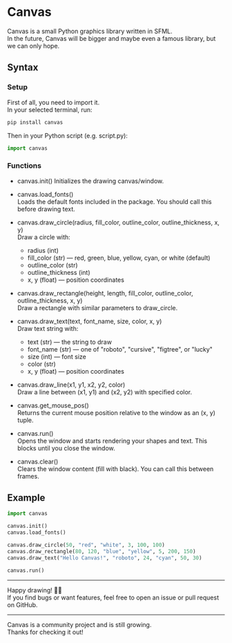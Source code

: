 # Canvas

Canvas is a small Python graphics library written in SFML.  
In the future, Canvas will be bigger and maybe even a famous library, but we can only hope.

## Syntax

### Setup

First of all, you need to import it.  
In your selected terminal, run:

```bash
pip install canvas
```
Then in your Python script (e.g. script.py):
```python
import canvas
```
### Functions

- canvas.init() 
  Initializes the drawing canvas/window.

- canvas.load_fonts()  
  Loads the default fonts included in the package. You should call this before drawing text.

- canvas.draw_circle(radius, fill_color, outline_color, outline_thickness, x, y)  
  Draw a circle with:  
  - radius (int)  
  - fill_color (str) — red, green, blue, yellow, cyan, or white (default)  
  - outline_color (str)  
  - outline_thickness (int)  
  - x, y (float) — position coordinates  

- canvas.draw_rectangle(height, length, fill_color, outline_color, outline_thickness, x, y)  
  Draw a rectangle with similar parameters to draw_circle.

- canvas.draw_text(text, font_name, size, color, x, y)  
  Draw text string with:  
  - text (str) — the string to draw  
  - font_name (str) — one of "roboto", "cursive", "figtree", or "lucky"  
  - size (int) — font size  
  - color (str)  
  - x, y (float) — position coordinates

- canvas.draw_line(x1, y1, x2, y2, color)  
  Draw a line between (x1, y1) and (x2, y2) with specified color.

- canvas.get_mouse_pos()  
  Returns the current mouse position relative to the window as an (x, y) tuple.

- canvas.run()  
  Opens the window and starts rendering your shapes and text. This blocks until you close the window.

- canvas.clear()  
  Clears the window content (fill with black). You can call this between frames.

## Example
```python
import canvas

canvas.init()
canvas.load_fonts()

canvas.draw_circle(50, "red", "white", 3, 100, 100)
canvas.draw_rectangle(80, 120, "blue", "yellow", 5, 200, 150)
canvas.draw_text("Hello Canvas!", "roboto", 24, "cyan", 50, 30)

canvas.run()
```
---

Happy drawing! 🎨✨  
If you find bugs or want features, feel free to open an issue or pull request on GitHub.

---

Canvas is a community project and is still growing.  
Thanks for checking it out!